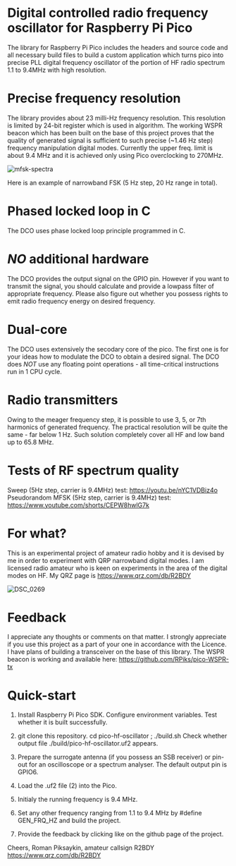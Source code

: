 # Digital controlled radio frequency oscillator for Raspberry Pi Pico 

The library for Raspberry Pi Pico includes the headers and source code and all 
necessary build files to build a custom application which turns pico into
precise PLL digital frequency oscillator of the portion of HF radio spectrum
1.1 to 9.4MHz with high resolution.

# Precise frequency resolution
The library provides about 23 milli-Hz frequency resolution. This resolution is limited by 24-bit register which is used in algorithm.
The working WSPR beacon which has been built on the base of this project proves that the quality of generated signal is sufficient to such precise (~1.46 Hz step) frequency manipulation digital modes.
Currently the upper freq. limit is about 9.4 MHz and it is achieved only using Pico overclocking to 270MHz.

![mfsk-spectra](https://github.com/RPiks/pico-hf-oscillator/assets/47501785/a8309813-8e77-407e-abfc-58cbd262c35c)

Here is an example of narrowband FSK (5 Hz step, 20 Hz range in total).

# Phased locked loop in C
The DCO uses phase locked loop principle programmed in C.

# *NO* additional hardware
The DCO provides the output signal on the GPIO pin. However if you want to
transmit the signal, you should calculate and provide a lowpass filter of
appropriate frequency. Please also figure out whether you possess rights
to emit radio frequency energy on desired frequency.

# Dual-core
The DCO uses extensively the secodary core of the pico. The first one is for
your ideas how to modulate the DCO to obtain a desired signal.
The DCO does *NOT* use any floating point operations - all time-critical 
instructions run in 1 CPU cycle.

# Radio transmitters
Owing to the meager frequency step, it is possible to use 3, 5, or 7th harmonics 
of generated frequency. The practical resolution will be quite the same - far
below 1 Hz. Such solution completely cover all HF and low band up to 65.8 MHz.

# Tests of RF spectrum quality
Sweep (5Hz step, carrier is 9.4MHz) test: https://youtu.be/nYC1VDBiz4o
Pseudorandom MFSK (5Hz step, carrier is 9.4MHz) test: https://www.youtube.com/shorts/CEPW8hwlG7k

# For what?
This is an experimental project of amateur radio hobby and it is devised by me 
in order to experiment with QRP narrowband digital modes.
I am licensed radio amateur who is keen on experiments in the area of the 
digital modes on HF. 
My QRZ page is https://www.qrz.com/db/R2BDY

![DSC_0269](https://github.com/RPiks/pico-hf-oscillator/assets/47501785/dfa3ae65-5ceb-46cb-a4ec-bf7b5defc5ec)

# Feedback
I appreciate any thoughts or comments on that matter.
I strongly appreciate if you use this project as a part of your one in accordance with the Licence.
I have plans of building a transceiver on the base of this library.
The WSPR beacon is working and available here: https://github.com/RPiks/pico-WSPR-tx

# Quick-start
1. Install Raspberry Pi Pico SDK. Configure environment variables. Test whether 
it is built successfully.

2. git clone this repository. cd pico-hf-oscillator ; ./build.sh
Check whether output file ./build/pico-hf-oscillator.uf2 appears.

3. Prepare the surrogate antenna (if you possess an SSB receiver) or pin-out
for an oscilloscope or a spectrum analyser. The default output pin is GPIO6.

4. Load the .uf2 file (2) into the Pico.

5. Initialy the running frequency is 9.4 MHz.

6. Set any other frequency ranging from 1.1 to 9.4 MHz by #define GEN_FRQ_HZ and build the project. 

7. Provide the feedback by clicking like on the github page of the project.


Cheers,
Roman Piksaykin, amateur callsign R2BDY
https://www.qrz.com/db/R2BDY
